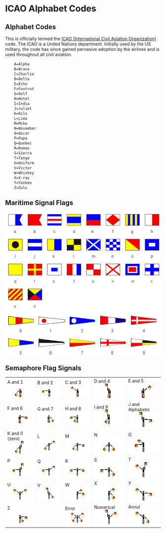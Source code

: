 # ICAO Alphabet Codes

## Alphabet Codes

This is officially termed the [ICAO (International Civil Aviation Organization)](http://www.icao.org/) code. The ICAO is a United Nations department. Initially used by the US military, the code has since gained pervasive adoption by the airlines and is used throughout all civil aviation.
```
    A=Alpha
    B=Bravo
    C=Charlie
    D=Delta
    E=Echo
    F=Foxtrot
    G=Golf
    H=Hotel
    I=India
    J=Juliet
    K=Kilo
    L=Lima
    M=Mike
    N=November
    O=Oscar
    P=Papa
    Q=Quebec
    R=Romeo
    S=Sierra
    T=Tango
    U=Uniform
    V=Victor
    W=Whiskey
    X=X-ray
    Y=Yankee
    Z=Zulu
```

## Maritime Signal Flags
<img src="img/maritime_signal_flags.gif">

## Semaphore Flag Signals
 
<table>
<tbody> 
<tr>
    <td>A and 1<br><img src="img/z-semaphore_a.gif"></td>
    <td>B and 2<br><img src="img/z-semaphore_b.gif"></td>
    <td>C and 3<br><img src="img/z-semaphore_c.gif"></td>
    <td>D and 4<br><img src="img/z-semaphore_d.gif"></td>
    <td>E and 5<br><img src="img/z-semaphore_e.gif"></td>
</tr>
<tr>
    <td>F and 6<br><img src="img/z-semaphore_f.gif"></td>
    <td>G and 7<br><img src="img/z-semaphore_g.gif"></td>
    <td>H and 8<br><img src="img/z-semaphore_h.gif"></td>
    <td>I and 9	<br><img src="img/z-semaphore_i.gif"></td>
    <td>J and Alphabetic<br><img src="img/z-semaphore_j.gif"></td>
</tr>
<tr>
    <td>K and 0 (zero)<br><img src="img/z-semaphore_k.gif"></td>
    <td>L<br><img src="img/z-semaphore_l.gif"></td>
    <td>M<br><img src="img/z-semaphore_m.gif"></td>
    <td>N<br><img src="img/z-semaphore_n.gif"></td>
    <td>O<br><img src="img/z-semaphore_o.gif"></td>
</tr>
<tr>
    <td>P<br><img src="img/z-semaphore_p.gif"></td>
    <td>Q<br><img src="img/z-semaphore_q.gif"></td>
    <td>R<br><img src="img/z-semaphore_r.gif"></td>
    <td>S<br><img src="img/z-semaphore_s.gif"></td>
    <td>T<br><img src="img/z-semaphore_t.gif"></td>
</tr>
<tr>
    <td>U<br><img src="img/z-semaphore_u.gif"></td>
    <td>V<br><img src="img/z-semaphore_v.gif"></td>
    <td>W<br><img src="img/z-semaphore_w.gif"></td>
    <td>X<br><img src="img/z-semaphore_x.gif"></td>
    <td>Y<br><img src="img/z-semaphore_y.gif"></td>
</tr>
<tr>
    <td>Z<br><img src="img/z-semaphore_z.gif"></td>
    <td>&nbsp;</td>
    <td>Error<br><img src="img/z-semaphore_error.gif"></td>
    <td>Numerical<br><img src="img/z-semaphore_num.gif"></td>
    <td>Annul<br><img src="img/z-semaphore_annul.gif"></td>
</tr>
</tbody> 
</table>
	 
 

